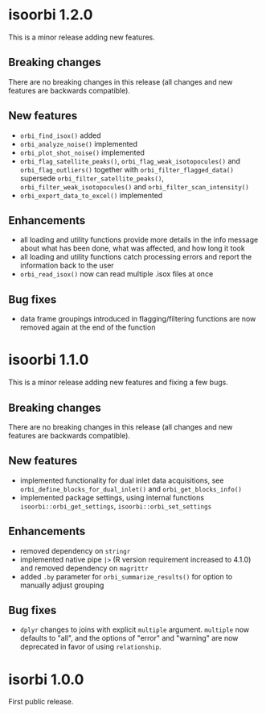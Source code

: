# isoorbi 1.2.0

This is a minor release adding new features.

## Breaking changes

There are no breaking changes in this release (all changes and new features are backwards compatible).

## New features

* `orbi_find_isox()` added
* `orbi_analyze_noise()` implemented
* `orbi_plot_shot_noise()` implemented
* `orbi_flag_satellite_peaks()`, `orbi_flag_weak_isotopocules()` and `orbi_flag_outliers()` together with `orbi_filter_flagged_data()` supersede `orbi_filter_satellite_peaks()`, `orbi_filter_weak_isotopocules()` and `orbi_filter_scan_intensity()`
* `orbi_export_data_to_excel()` implemented

## Enhancements

* all loading and utility functions provide more details in the info message about what has been done, what was affected, and how long it took
* all loading and utility functions catch processing errors and report the information back to the user
* `orbi_read_isox()` now can read multiple .isox files at once

## Bug fixes

* data frame groupings introduced in flagging/filtering functions are now removed again at the end of the function

# isoorbi 1.1.0

This is a minor release adding new features and fixing a few bugs.

## Breaking changes

There are no breaking changes in this release (all changes and new features are backwards compatible).

## New features

* implemented functionality for dual inlet data acquisitions, see `orbi_define_blocks_for_dual_inlet()` and `orbi_get_blocks_info()`
* implemented package settings, using internal functions `isoorbi::orbi_get_settings`, `isoorbi::orbi_set_settings`

## Enhancements

* removed dependency on `stringr`
* implemented native pipe `|>` (R version requirement increased to 4.1.0) and removed dependency on `magrittr`
* added `.by` parameter for `orbi_summarize_results()` for option to manually adjust grouping

## Bug fixes

* `dplyr` changes to joins with explicit `multiple` argument. `multiple` now defaults to "all", and the options of "error" and "warning" are now deprecated in favor of using `relationship`. 

# isorbi 1.0.0

First public release.
